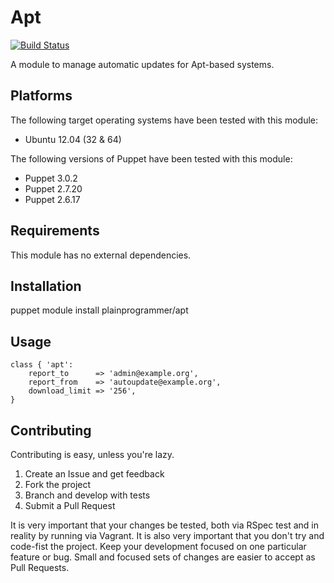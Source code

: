 Apt
===

[![Build Status](https://travis-ci.org/plainprogrammer/puppet-apt.png)](https://travis-ci.org/plainprogrammer/puppet-apt)

A module to manage automatic updates for Apt-based systems.

Platforms
---------

The following target operating systems have been tested with this module:

* Ubuntu 12.04 (32 & 64)

The following versions of Puppet have been tested with this module:

* Puppet 3.0.2
* Puppet 2.7.20
* Puppet 2.6.17

Requirements
------------

This module has no external dependencies.

Installation
------------

puppet module install plainprogrammer/apt

Usage
-----

    class { 'apt':
        report_to      => 'admin@example.org',
        report_from    => 'autoupdate@example.org',
        download_limit => '256',
    }

Contributing
------------

Contributing is easy, unless you're lazy.

1. Create an Issue and get feedback
2. Fork the project
3. Branch and develop with tests
4. Submit a Pull Request

It is very important that your changes be tested, both via RSpec test and in reality by running via Vagrant. It is also
very important that you don't try and code-fist the project. Keep your development focused on one particular feature or
bug. Small and focused sets of changes are easier to accept as Pull Requests.
